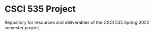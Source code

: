 # CSCI 535 Project
Repository for resources and deliverables of the CSCI 535 Spring 2022 semester project.
